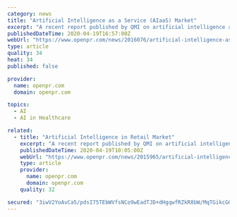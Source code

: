 ```yaml
---
category: news
title: "Artificial Intelligence as a Service (AIaaS) Market"
excerpt: "A recent report published by QMI on artificial intelligence as a service (AIaaS)market is a detailed assessment of the most important market dynamics. After carrying out a thorough research of artificial intelligence as a service market historical as well as current growth parameters, business expectations for growth are obtained with utmost ..."
publishedDateTime: 2020-04-19T16:57:00Z
webUrl: "https://www.openpr.com/news/2016076/artificial-intelligence-as-a-service-aiaas-market-growth"
type: article
quality: 34
heat: 34
published: false

provider:
  name: openpr.com
  domain: openpr.com

topics:
  - AI
  - AI in Healthcare

related:
  - title: "Artificial Intelligence in Retail Market"
    excerpt: "A recent report published by QMI on artificial intelligence in retail market is a detailed assessment of the most important market dynamics. After carrying out thorough research of artificial intelligence in retail market historical as well as current growth parameters, business expectations for growth are obtained with utmost precision."
    publishedDateTime: 2020-04-19T10:05:00Z
    webUrl: "https://www.openpr.com/news/2015965/artificial-intelligence-in-retail-market-2020-rising-growth"
    type: article
    provider:
      name: openpr.com
      domain: openpr.com
    quality: 32

secured: "3iwV2YoAvCa5/pdsI75TEbWVfsNCo9wEadTJD+dHgqwfRZkR8bW/MqTGikcGGTU8KmiE0Vm7mQ8RMbAC2S/YXBx1zxm5izw71t24b+5HzafP0LWwqwFPKcdLQr2/ar0gmXhVBlpSR22vQ0ffCo3pbUvNBSd0fFUtEGSieQjK8vsPyNTToz3rpEdIpyN9vNSyweR8ljJUAHW6mcGuHKBIRsE8PIuUVquBGfw1KtjZ8XRvefJ+Hn6Tbh2uB2//Q2qlw0yj5N7nVTMcEhXameTTBbCUQHcYH8pLW9Mkf0BsMXVYFrxIns/WggoJUIWJoNmi;fkEuiFKHW/0wcmB3vmRCXA=="
---
```



